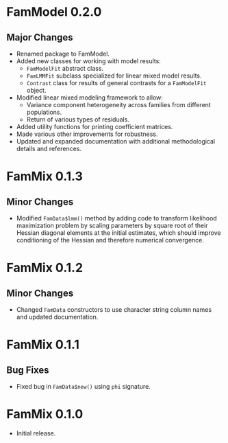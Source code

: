 # FamModel 0.2.0

## Major Changes

* Renamed package to FamModel.
* Added new classes for working with model results:
  * `FamModelFit` abstract class.
  * `FamLMMFit` subclass specialized for linear mixed model results.
  * `Contrast` class for results of general contrasts for a `FamModelFit`
      object.
* Modified linear mixed modeling framework to allow:
  * Variance component heterogeneity across families from
    different populations.
  * Return of various types of residuals.
* Added utility functions for printing coefficient matrices.
* Made various other improvements for robustness.
* Updated and expanded documentation with additional methodological details and
  references.

# FamMix 0.1.3

## Minor Changes

* Modified `FamData$lmm()` method by adding code to transform likelihood
  maximization problem by scaling parameters by square root of their Hessian
  diagonal elements at the initial estimates, which should improve conditioning
  of the Hessian and therefore numerical convergence.

# FamMix 0.1.2

## Minor Changes

* Changed `FamData` constructors to use character string column names and updated
  documentation.

# FamMix 0.1.1

## Bug Fixes

* Fixed bug in `FamData$new()` using `phi` signature.

# FamMix 0.1.0

* Initial release.
